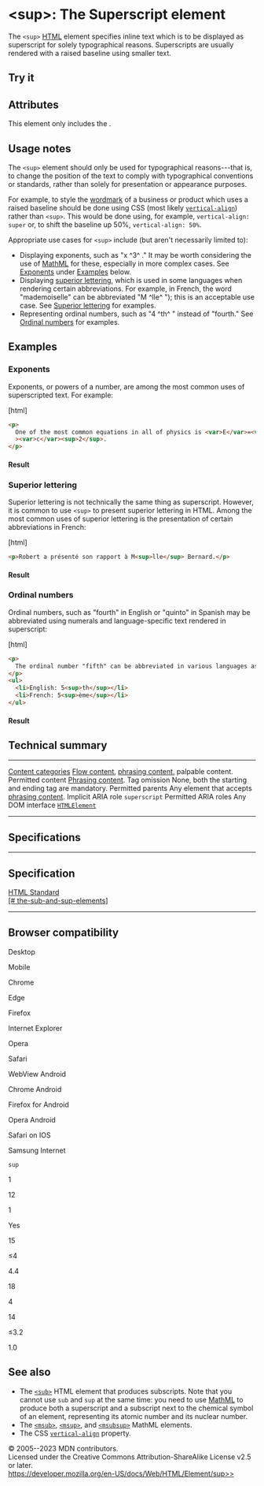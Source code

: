 \<sup\>: The Superscript element
================================

The `<sup>` [HTML](../index) element specifies inline text which is to
be displayed as superscript for solely typographical reasons.
Superscripts are usually rendered with a raised baseline using smaller
text.

Try it
------

Attributes
----------

This element only includes the [](_Resources/Markup%20And%20Styling/html/global_attributes/index.md).

Usage notes
-----------

The `<sup>` element should only be used for typographical reasons---that
is, to change the position of the text to comply with typographical
conventions or standards, rather than solely for presentation or
appearance purposes.

For example, to style the
[wordmark](https://en.wikipedia.org/wiki/Wordmark) of a business or
product which uses a raised baseline should be done using CSS (most
likely
[`vertical-align`](https://developer.mozilla.org/en-US/docs/Web/CSS/vertical-align))
rather than `<sup>`. This would be done using, for example,
`vertical-align: super` or, to shift the baseline up 50%,
`vertical-align: 50%`.

Appropriate use cases for `<sup>` include (but aren\'t necessarily
limited to):

- Displaying exponents, such as \"x ^3^ .\" It may be worth
    considering the use of
    [MathML](https://developer.mozilla.org/en-US/docs/Web/MathML) for
    these, especially in more complex cases. See [Exponents](#exponents)
    under [Examples](#examples) below.
- Displaying [superior
    lettering](https://en.wikipedia.org/wiki/Superior_letter), which is
    used in some languages when rendering certain abbreviations. For
    example, in French, the word \"mademoiselle\" can be abbreviated \"M
    ^lle^ \"); this is an acceptable use case. See [Superior
    lettering](#superior_lettering) for examples.
- Representing ordinal numbers, such as \"4 ^th^ \" instead of
    \"fourth.\" See [Ordinal numbers](#ordinal_numbers) for examples.

Examples
--------

### Exponents

Exponents, or powers of a number, are among the most common uses of
superscripted text. For example:

[html]

```html
<p>
  One of the most common equations in all of physics is <var>E</var>=<var>m</var
  ><var>c</var><sup>2</sup>.
</p>
```

#### Result

### Superior lettering

Superior lettering is not technically the same thing as superscript.
However, it is common to use `<sup>` to present superior lettering in
HTML. Among the most common uses of superior lettering is the
presentation of certain abbreviations in French:

[html]

```html
<p>Robert a présenté son rapport à M<sup>lle</sup> Bernard.</p>
```

#### Result

### Ordinal numbers

Ordinal numbers, such as \"fourth\" in English or \"quinto\" in Spanish
may be abbreviated using numerals and language-specific text rendered in
superscript:

[html]

```html
<p>
  The ordinal number "fifth" can be abbreviated in various languages as follows:
</p>
<ul>
  <li>English: 5<sup>th</sup></li>
  <li>French: 5<sup>ème</sup></li>
</ul>
```

#### Result

Technical summary
-----------------

  --------------------------------------------- -----------------------------------------------------------------------------------------------------------------------------------
  [Content categories](../content_categories)   [Flow content](../content_categories#flow_content), [phrasing content](../content_categories#phrasing_content), palpable content.
  Permitted content                             [Phrasing content](../content_categories#phrasing_content).
  Tag omission                                  None, both the starting and ending tag are mandatory.
  Permitted parents                             Any element that accepts [phrasing content](../content_categories#phrasing_content).
  Implicit ARIA role                            `superscript`
  Permitted ARIA roles                          Any
  DOM interface                                 [`HTMLElement`](https://developer.mozilla.org/en-US/docs/Web/API/HTMLElement)
  --------------------------------------------- -----------------------------------------------------------------------------------------------------------------------------------

Specifications
--------------

  -------------------------------------------------------------------------------------------------------------------------------

Specification
  -------------------------------------------------------------------------------------------------------------------------------

  [HTML Standard\
  [\#
  the-sub-and-sup-elements]](https://html.spec.whatwg.org/multipage/text-level-semantics.html#the-sub-and-sup-elements)

  -------------------------------------------------------------------------------------------------------------------------------

Browser compatibility
---------------------

Desktop

Mobile

Chrome

Edge

Firefox

Internet Explorer

Opera

Safari

WebView Android

Chrome Android

Firefox for Android

Opera Android

Safari on IOS

Samsung Internet

`sup`

1

12

1

Yes

15

≤4

4.4

18

4

14

≤3.2

1.0

See also
--------

- The [`<sub>`](sub) HTML element that produces subscripts. Note that
    you cannot use `sub` and `sup` at the same time: you need to use
    [MathML](https://developer.mozilla.org/en-US/docs/Web/MathML) to
    produce both a superscript and a subscript next to the chemical
    symbol of an element, representing its atomic number and its nuclear
    number.
- The
    [`<msub>`](https://developer.mozilla.org/en-US/docs/Web/MathML/Element/msub),
    [`<msup>`](https://developer.mozilla.org/en-US/docs/Web/MathML/Element/msup),
    and
    [`<msubsup>`](https://developer.mozilla.org/en-US/docs/Web/MathML/Element/msubsup)
    MathML elements.
- The CSS
    [`vertical-align`](https://developer.mozilla.org/en-US/docs/Web/CSS/vertical-align)
    property.

© 2005--2023 MDN contributors.\
Licensed under the Creative Commons Attribution-ShareAlike License v2.5
or later.\
https://developer.mozilla.org/en-US/docs/Web/HTML/Element/sup>>
